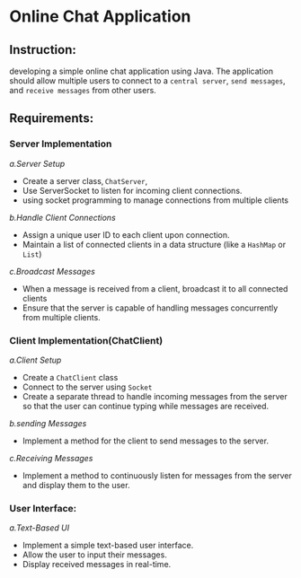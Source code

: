 # Online Chat Application 

## Instruction:

developing a simple online chat application using Java. The application should allow multiple users to connect to a `central server`, `send messages`, and `receive messages` from other users.


## Requirements: 

### Server Implementation
*a.Server Setup*
- Create a server class, `ChatServer`, 
- Use ServerSocket to listen for incoming client connections.
- using socket programming to manage connections from multiple clients

*b.Handle Client Connections*
- Assign a unique user ID to each client upon connection.
- Maintain a list of connected clients in a data structure (like a `HashMap` or `List`)

*c.Broadcast Messages*
- When a message is received from a client, broadcast it to all connected clients
- Ensure that the server is capable of handling messages concurrently from multiple clients.
### Client Implementation(ChatClient)
*a.Client Setup*
- Create a `ChatClient` class
- Connect to the server using `Socket`
- Create a separate thread to handle incoming messages from the server so that the user can continue typing while messages are received.

*b.sending Messages*
- Implement a method for the client to send messages to the server.

*c.Receiving Messages*
- Implement a method to continuously listen for messages from the server and display them to the user.
### User Interface:
*a.Text-Based UI*
- Implement a simple text-based user interface.
- Allow the user to input their messages.
- Display received messages in real-time.
 
